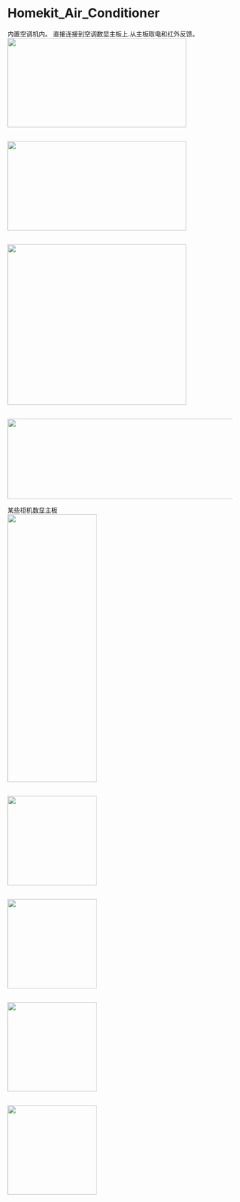 # Homekit_Air_Conditioner
内置空调机内。
直接连接到空调数显主板上.从主板取电和红外反馈。
<br><img src="https://github.com/LouisLee985/Homekit-Air-Conditioner/blob/main/hardware/AC_IR_Homekit_Inside_3.0_0402/AC_IR_Homekit_Inside_3.0_0402.jpg" width="400" height="200"/>

<br><img src="https://github.com/LouisLee985/Homekit-Air-Conditioner/blob/main/hardware/AC_IR_Homekit_Inside_3.0_0402/IMG_2002.JPG" width="400" height="200"/>

<br><img src="https://github.com/LouisLee985/Homekit-Air-Conditioner/blob/main/hardware/AC_IR_Homekit_Inside_3.0_0402/IMG_2003.JPG" width="400" height="360"/>

<br><img src="https://github.com/LouisLee985/Homekit-Air-Conditioner/blob/main/hardware/AC_IR_Homekit_Inside_3.0_0402/IMG_2004.jpg" width="600" height="180"/>


某些柜机数显主板
<br><img src="https://github.com/LouisLee985/Homekit-Air-Conditioner/blob/main/hardware/AC_IR_Homekit_Inside_3.0_0402/IMG_2005.JPG" width="200" height="600"/>

<br><img src="https://github.com/LouisLee985/Homekit-Air-Conditioner/blob/main/hardware/AC_IR_Homekit_Inside_3.0_0402/IMG_2007.JPG" width="200" height="200"/>

<br><img src="https://github.com/LouisLee985/Homekit-Air-Conditioner/blob/main/hardware/AC_IR_Homekit_Inside_3.0_0402/IMG_2029.JPG" width="200" height="200"/>

<br><img src="https://github.com/LouisLee985/Homekit-Air-Conditioner/blob/main/hardware/AC_IR_Homekit_Inside_3.0_0402/IMG_2030.JPG" width="200" height="200"/>


<br><img src="https://github.com/LouisLee985/Homekit-Air-Conditioner/blob/main/hardware/AC_IR_Homekit_Inside_3.0_0402/IMG_2031.JPG" width="200" height="200"/>
